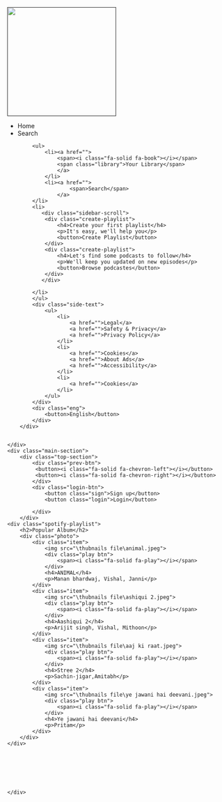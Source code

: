 <!DOCTYPE html>
<html lang="en">
<head>
    <meta charset="UTF-8">
    <meta name="viewport" content="width=device-width, initial-scale=1.0">
    <link rel="stylesheet" href="style.css">
    <link rel="stylesheet" href="https://cdnjs.cloudflare.com/ajax/libs/font-awesome/6.6.0/css/all.min.css" integrity="sha512-Kc323vGBEqzTmouAECnVceyQqyqdsSiqLQISBL29aUW4U/M7pSPA/gEUZQqv1cwx4OnYxTxve5UMg5GT6L4JJg==" crossorigin="anonymous" referrerpolicy="no-referrer" />
    <title>Spotify</title>
</head>
<body>
    <div class="sidebar">
        <div class="sidebar-text">
            <div class="sidebar-logo">
                <a href=""><img src="/thubnails file/spotify image.png" width="250px"></a>
                 </div>
            <ul>
                <li>
                    <span> Home</span>
                </li>
                <li>
                    <span>Search</span>
            </li>
            </ul>
        </div>
        <div class="sidebar-nev">
            
            <ul>
                <li><a href="">
                    <span><i class="fa-solid fa-book"></i></span>
                    <span class="library">Your Library</span>
                    </a>
                </li>
                <li><a href="">
                        <span>Search</span>
                    </a>
            </li>
            <li>
               <div class="sidebar-scroll">
                <div class="create-playlist">
                    <h4>Create your first playlist</h4>
                    <p>It's easy, we'll help you</p>
                    <button>Create Playlist</button>
                </div>
                <div class="create-playlist">
                    <h4>Let's find some podcasts to follow</h4>
                    <p>We'll keep you updated on new episodes</p>
                    <button>Browse podcastes</button>
                </div>
               </div>

            </li>
            </ul>
            <div class="side-text">
                <ul>
                    <li>
                        <a href="">Legal</a>
                        <a href="">Safety & Privacy</a>
                        <a href="">Privacy Policy</a>
                    </li>
                    <li>
                        <a href="">Cookies</a>
                        <a href="">About Ads</a>
                        <a href="">Accessibility</a>
                    </li>
                    <li>
                        <a href="">Cookies</a> 
                    </li>
                </ul>
            </div>
            <div class="eng">
                <button>English</button>
            </div>
        </div>

        
    </div>
    <div class="main-section">
        <div class="top-section">
            <div class="prev-btn">
             <button><i class="fa-solid fa-chevron-left"></i></button>
             <button><i class="fa-solid fa-chevron-right"></i></button>
            </div>
            <div class="login-btn">
                <button class="sign">Sign up</button>
                <button class="login">Login</button>
                
            </div>
        </div>
    <div class="spotify-playlist">
        <h2>Popular Album</h2>
        <div class="photo">
            <div class="item">
                <img src="\thubnails file\animal.jpeg">
                <div class="play btn">
                    <span><i class="fa-solid fa-play"></i></span>
                </div>
                <h4>ANIMAL</h4>
                <p>Manan bhardwaj, Vishal, Janni</p>
            </div>
            <div class="item">
                <img src="\thubnails file\ashiqui 2.jpeg">
                <div class="play btn">
                    <span><i class="fa-solid fa-play"></i></span>
                </div>
                <h4>Aashiqui 2</h4>
                <p>Arijit singh, Vishal, Mithoon</p>
            </div>
            <div class="item">
                <img src="\thubnails file\aaj ki raat.jpeg">
                <div class="play btn">
                    <span><i class="fa-solid fa-play"></i></span>
                </div>
                <h4>Stree 2</h4>
                <p>Sachin-jigar,Amitabh</p>
            </div>
            <div class="item">
                <img src="\thubnails file\ye jawani hai deevani.jpeg">
                <div class="play btn">
                    <span><i class="fa-solid fa-play"></i></span>
                </div>
                <h4>Ye jawani hai deevani</h4>
                <p>Pritam</p>
            </div>
        </div>
    </div>







    </div>
</body>
</html>
